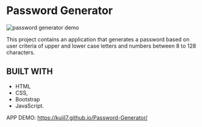 # Password Generator

![password generator demo](.pwdGen.png)

This project contains an application that generates a password based on user criteria of upper and lower case letters and numbers between 8 to 128 characters.

## BUILT WITH

* HTML
* CSS,
* Bootstrap
* JavaScript.

 APP DEMO: https://kuiil7.github.io/Password-Generator/